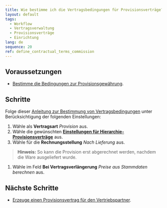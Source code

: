 ```yaml
---
title: Wie bestimme ich die Vertragsbedingungen für Provisionsverträge?
layout: default
tags:
  - Workflow
  - Vertragsverwaltung
  - Provisionsverträge
  - Einrichtung
lang: de
sequence: 20
ref: define_contractual_terms_commission
---
```


## Voraussetzungen
- [Bestimme die Bedingungen zur Provisionsgewährung](Provisionsbedingungen_Details).

## Schritte
Folge dieser [Anleitung zur Bestimmung von Vertragsbedingungen](Vertragsbedingungen_definieren) unter Berücksichtigung der folgenden Einstellungen:
1. Wähle als **Vertragsart** *Provision* aus.
1. Wähle die gewünschten [**Einstellungen für Hierarchie-Provisionsverträge**](Provisionsbedingungen_Details) aus.
1. Wähle für die **Rechnungsstellung** *Nach Lieferung* aus.
 >**Hinweis:** So kann die Provision erst abgerechnet werden, nachdem die Ware ausgeliefert wurde.

1. Wähle im Feld **Bei Vertragsverlängerung** *Preise aus Stammdaten berechnen* aus.

## Nächste Schritte
- [Erzeuge einen Provisionsvertrag für den Vertriebspartner](Provisionsvertrag_erzeugen).
